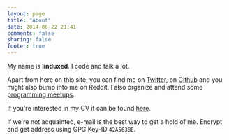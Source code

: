 ```yaml
---
layout: page
title: "About"
date: 2014-06-22 21:41
comments: false
sharing: false
footer: true
---
```

My name is **linduxed**. I code and talk a lot.

Apart from here on this site, you can find me on
[Twitter](http://twitter.com/linduxed), on [Github](http://github.com/linduxed)
and you might also bump into me on Reddit. I also organize and attend some
[programming meetups](http://www.meetup.com/members/86329492/).

If you're interested in my CV it can be found
[here](http://careers.stackoverflow.com/linduxed).

If we're not acquainted, e-mail is the best way to get a hold of me. Encrypt
and get address using GPG Key-ID `42A563BE`.

